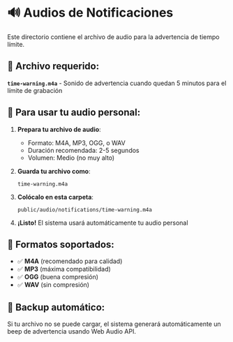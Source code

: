 # 🔊 Audios de Notificaciones

Este directorio contiene el archivo de audio para la advertencia de tiempo límite.

## 📁 Archivo requerido:

**`time-warning.m4a`** - Sonido de advertencia cuando quedan 5 minutos para el límite de grabación

## 🎵 Para usar tu audio personal:

1. **Prepara tu archivo de audio**:
   - Formato: M4A, MP3, OGG, o WAV
   - Duración recomendada: 2-5 segundos
   - Volumen: Medio (no muy alto)

2. **Guarda tu archivo como**:
   ```
   time-warning.m4a
   ```

3. **Colócalo en esta carpeta**:
   ```
   public/audio/notifications/time-warning.m4a
   ```

4. **¡Listo!** El sistema usará automáticamente tu audio personal

## 🔧 Formatos soportados:
- ✅ **M4A** (recomendado para calidad)
- ✅ **MP3** (máxima compatibilidad)
- ✅ **OGG** (buena compresión)
- ✅ **WAV** (sin compresión)

## 🚨 Backup automático:
Si tu archivo no se puede cargar, el sistema generará automáticamente un beep de advertencia usando Web Audio API.
